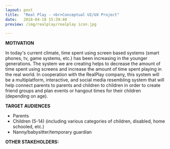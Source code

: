 ```yaml
---
layout: post
title:  "Real Play - <br>Conceptual UI/UX Project"
date:   2018-04-18 15:39:40
preview: /img/realplay/realplay icon.jpg

---
```

 
**MOTIVATION**<br>
 
In today's current climate, time spent using screen based systems (smart phones, tv, game systems, etc.) has been increasing in the younger generations. The system we are creating helps to decrease the amount of time spent using screens and increase the amount of time spent playing in the real world. In cooperation with the RealPlay company, this system will be a multiplatform, interactive, and social media resembling system that will help connect parents to parents and children to children in order to create friend groups and plan events or hangout times for their children (depending on age).<br>

**TARGET AUDIENCES**
- Parents
- Children (5-14) (including various categories of children, disabled, home schooled, etc.)
- Nanny/babysitter/temporary guardian<br>

**OTHER STAKEHOLDERS:**<br>


 

